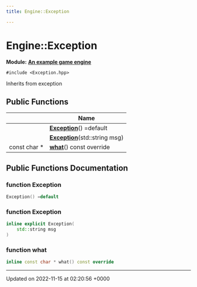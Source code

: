 ```yaml
---
title: Engine::Exception

---
```


# Engine::Exception

**Module:** **[An example game engine](/modules/group__Engine.md)**






`#include <Exception.hpp>`

Inherits from exception

## Public Functions

|                | Name           |
| -------------- | -------------- |
| | **[Exception](/classes/classEngine_1_1Exception.md#function-exception)**() =default |
| | **[Exception](/classes/classEngine_1_1Exception.md#function-exception)**(std::string msg) |
| const char * | **[what](/classes/classEngine_1_1Exception.md#function-what)**() const override |

## Public Functions Documentation

### function Exception

```cpp
Exception() =default
```


### function Exception

```cpp
inline explicit Exception(
    std::string msg
)
```


### function what

```cpp
inline const char * what() const override
```


-------------------------------

Updated on 2022-11-15 at 02:20:56 +0000
